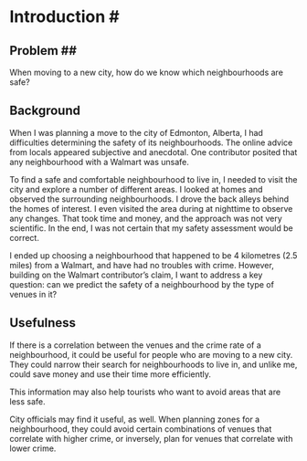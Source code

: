 
# Introduction # 
## Problem ##
When moving to a new city, how do we know which neighbourhoods are safe?

## Background ##
When I was planning a move to the city of Edmonton, Alberta, I had difficulties determining the safety of its neighbourhoods. The online advice from locals appeared subjective and anecdotal. One contributor posited that any neighbourhood with a Walmart was unsafe. 

To find a safe and comfortable neighbourhood to live in, I needed to visit the city and explore a number of different areas. I looked at homes and observed the surrounding neighbourhoods. I drove the back alleys behind the homes of interest. I even visited the area during at nighttime to observe any changes. That took time and money, and the approach was not very scientific. In the end, I was not certain that my safety assessment would be correct.

I ended up choosing a neighbourhood that happened to be 4 kilometres (2.5 miles) from a Walmart, and have had no troubles with crime. However, building on the Walmart contributor’s claim, I want to address a key question: can we predict the safety of a neighbourhood by the type of venues in it?

## Usefulness ##
If there is a correlation between the venues and the crime rate of a neighbourhood, it could be useful for people who are moving to a new city. They could narrow their search for neighbourhoods to live in, and unlike me, could save money and use their time more efficiently. 

This information may also help tourists who want to avoid areas that are less safe. 

City officials may find it useful, as well. When planning zones for a neighbourhood, they could avoid certain combinations of venues that correlate with higher crime, or inversely, plan for venues that correlate with lower crime.
